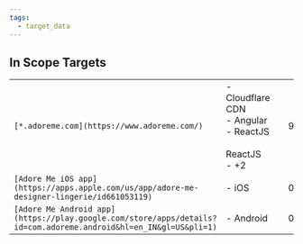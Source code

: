 ```yaml
---
tags:
  - target_data
---
```

## In Scope Targets
|   |   |   |   |
|---|---|---|---|
|`[*.adoreme.com](https://www.adoreme.com/)`|- Cloudflare CDN<br>- Angular<br>- ReactJS<br>    <br>    ReactJS<br>- +2||9|
|`[Adore Me iOS app](https://apps.apple.com/us/app/adore-me-designer-lingerie/id661053119)`|- iOS||0|
|`[Adore Me Android app](https://play.google.com/store/apps/details?id=com.adoreme.android&hl=en_IN&gl=US&pli=1)`|- Android||0|



